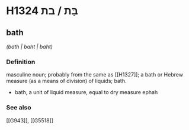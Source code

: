 # H1324 בַּת / בת

## bath

_(bath | baht | baht)_

### Definition

masculine noun; probably from the same as [[H1327]]; a bath or Hebrew measure (as a means of division) of liquids; bath.

- bath, a unit of liquid measure, equal to dry measure ephah
### See also

[[G943]], [[G5518]]

